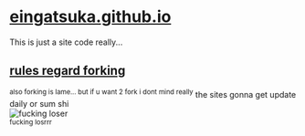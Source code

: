 # [eingatsuka.github.io](eingatsuka.github.io)
This is just a site code really... 
## [rules regard forking](xd.farted.net)
<sup>also forking is lame... but if u want 2 fork i dont mind really</sup>
the sites gonna get update daily or sum shi
<br>
![fucking loser](https://eingatsuka.github.io/jnvdioiohndvoshiondioh.png)
<br>
<sub>fucking losrrr</sub>
